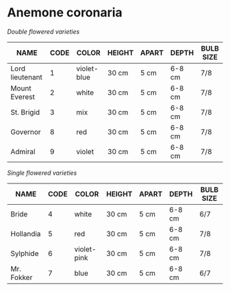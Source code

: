 # Anemone coronaria

*Double flowered varieties*

| NAME                   | CODE   | COLOR         | HEIGHT    | APART    | DEPTH      | BULB SIZE   |
| ---------------------- | ------ | ------------- | --------- | -------- | ---------- | ----------- |
| Lord lieutenant        |   1    | violet-blue   |   30 cm   |   5 cm   |   6-8 cm   |   7/8       |
| Mount Everest          |   2    | white         |   30 cm   |   5 cm   |   6-8 cm   |   7/8       |
| St. Brigid             |   3    | mix           |   30 cm   |   5 cm   |   6-8 cm   |   7/8       |
| Governor               |   8    | red           |   30 cm   |   5 cm   |   6-8 cm   |   7/8       |
| Admiral                |   9    | violet        |   30 cm   |   5 cm   |   6-8 cm   |   7/8       |


*Single flowered varieties*

| NAME                   | CODE   | COLOR         | HEIGHT    | APART    | DEPTH      | BULB SIZE   |
| ---------------------- | ------ | ------------- | --------- | -------- | ---------- | ----------- |
| Bride                  |   4    | white         |   30 cm   |   5 cm   |   6-8 cm   |   6/7       |
| Hollandia              |   5    | red           |   30 cm   |   5 cm   |   6-8 cm   |   7/8       |
| Sylphide               |   6    | violet-pink   |   30 cm   |   5 cm   |   6-8 cm   |   7/8       |
| Mr. Fokker             |   7    | blue          |   30 cm   |   5 cm   |   6-8 cm   |   6/7       |
